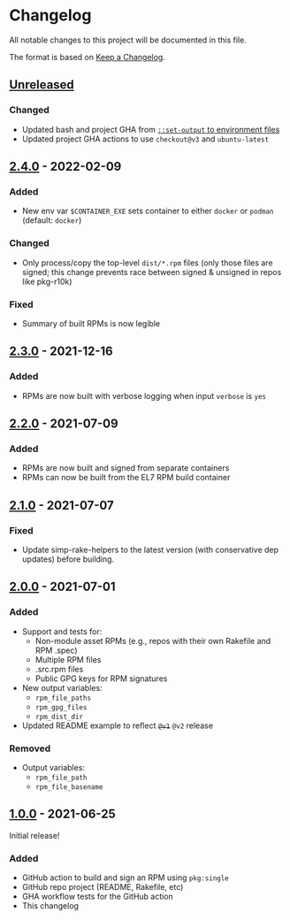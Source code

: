 # Changelog

All notable changes to this project will be documented in this file.

The format is based on [Keep a Changelog](https://keepachangelog.com/en/1.0.0/).

## [Unreleased]

### Changed

* Updated bash and project GHA from [`::set-output` to environment files][env_files]
* Updated project GHA actions to use `checkout@v3` and `ubuntu-latest`

[env_files]: https://github.blog/changelog/2022-10-11-github-actions-deprecating-save-state-and-set-output-commands/

## [2.4.0] - 2022-02-09

### Added

- New env var `$CONTAINER_EXE` sets container to either `docker` or `podman`
  (default: `docker`)

### Changed

- Only process/copy the top-level `dist/*.rpm` files (only those files are
  signed; this change prevents race between signed & unsigned in repos like
  pkg-r10k)

### Fixed

- Summary of built RPMs is now legible


## [2.3.0] - 2021-12-16

### Added

- RPMs are now built with verbose logging when input `verbose` is `yes`

## [2.2.0] - 2021-07-09

### Added

- RPMs are now built and signed from separate containers
- RPMs can now be built from the EL7 RPM build container


## [2.1.0] - 2021-07-07

### Fixed

- Update simp-rake-helpers to the latest version (with conservative dep
  updates) before building.


## [2.0.0] - 2021-07-01

### Added

- Support and tests for:
  - Non-module asset RPMs (e.g., repos with their own Rakefile and RPM .spec)
  - Multiple RPM files
  - .src.rpm files
  - Public GPG keys for RPM signatures
- New output variables:
  - `rpm_file_paths`
  - `rpm_gpg_files`
  - `rpm_dist_dir`
- Updated README example to reflect ~~`@v1`~~ `@v2` release

### Removed

- Output variables:
  - `rpm_file_path`
  - `rpm_file_basename`


## [1.0.0] - 2021-06-25

Initial release!

### Added

- GitHub action to build and sign an RPM using `pkg:single`
- GitHub repo project (README, Rakefile, etc)
- GHA workflow tests for the GitHub action
- This changelog

[1.0.0]: https://github.com/simp/github-action-build-and-sign-pkg-single-rpm/releases/tag/1.0.0
[2.0.0]: https://github.com/simp/github-action-build-and-sign-pkg-single-rpm/compare/1.0.0...2.0.0
[2.1.0]: https://github.com/simp/github-action-build-and-sign-pkg-single-rpm/compare/2.0.0...2.1.0
[2.2.0]: https://github.com/simp/github-action-build-and-sign-pkg-single-rpm/compare/2.1.0...2.2.0
[2.3.0]: https://github.com/simp/github-action-build-and-sign-pkg-single-rpm/compare/2.2.0...2.3.0
[2.4.0]: https://github.com/simp/github-action-build-and-sign-pkg-single-rpm/compare/2.3.0...2.4.0
[Unreleased]: https://github.com/simp/github-action-build-and-sign-pkg-single-rpm/compare/2.4.0...HEAD
